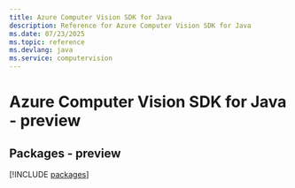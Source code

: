 ```yaml
---
title: Azure Computer Vision SDK for Java
description: Reference for Azure Computer Vision SDK for Java
ms.date: 07/23/2025
ms.topic: reference
ms.devlang: java
ms.service: computervision
---
```

# Azure Computer Vision SDK for Java - preview
## Packages - preview
[!INCLUDE [packages](computer-vision-index.md)]